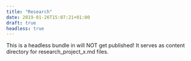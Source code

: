 ```yaml
---
title: "Research"
date: 2019-01-26T15:07:21+01:00
draft: true
headless: true
---
```

This is a headless bundle in will NOT get published!
It serves as content directory for research_project_x.md files.
